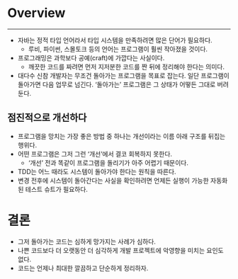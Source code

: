 # Overview

---

- 자바는 정적 타입 언어라서 타입 시스템을 만족하려면 많은 단어가 필요하다.
    - 루비, 파이썬, 스몰토크 등의 언어는 프로그램이 훨씬 작아졌을 것이다.
- 프로그래밍은 과학보다 공예(craft)에 가깝다는 사실이다.
    - 깨끗한 코드를 짜려면 먼저 지저분한 코드를 짠 뒤에 정리해야 한다는 의미다.
- 대다수 신참 개발자는 무조건 돌아가는 프로그램을 목표로 잡는다. 일단 프로그램이 돌아가면 다음 업무로 넘긴다. ‘돌아가는’ 프로그램은 그 상태가 어떻든 그대로 버려둔다.

## 점진적으로 개선하다

- 프로그램을 망치는 가장 좋은 방법 중 하나는 개선이라는 이름 아래 구조를 뒤집는 행위다.
- 어떤 프로그램은 그저 그런 ‘개선’에서 결코 회복하지 못한다.
    - ‘개선’ 전과 똑같이 프로그램을 돌리기가 아주 어렵기 때문이다.
- TDD는 어느 때라도 시스템이 돌아가야 한다는 원칙을 따른다.
- 변경 전후에 시스템이 돌아간다는 사실을 확인하려면 언제든 실행이 가능한 자동화된 테스트 슈트가 필요하다.

# 결론

- 그저 돌아가는 코드는 심하게 망가지는 사례가 심하다.
- 나쁜 코드보다 더 오랫동안 더 심각하게 개발 프로젝트에 악영향을 미치는 요인도 없다.
- 코드는 언제나 최대한 깔끔하고 단순하게 정리하자.
